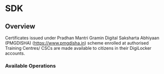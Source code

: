 # SDK

## Overview

Certificates issued under Pradhan Mantri Gramin Digital Saksharta Abhiyaan (PMGDISHA) (https://www.pmgdisha.in) scheme enrolled at authorised Training Centres/ CSCs are made available to citizens in their DigiLocker accounts.

### Available Operations


